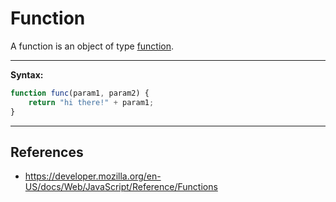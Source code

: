 # Function

A function is an object of type [function](javascript/builtin-objects/function.md).

---

**Syntax:**

```js
function func(param1, param2) {
	return "hi there!" + param1;
}
```

---

## References

- https://developer.mozilla.org/en-US/docs/Web/JavaScript/Reference/Functions
